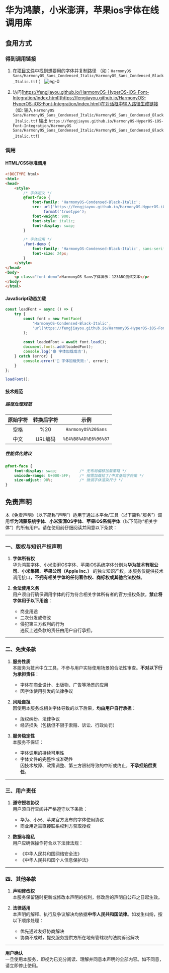 # 华为鸿蒙，小米澎湃，苹果ios字体在线调用库
## 食用方式
### 得到调用链接
1. 在[项目文件](https://github.com/fengjiayou/HarmonyOS-HyperOS-iOS-Font-Integration/tree/main/HarmonyOS%20Sans)中找到想要用的字体并复制路径
（如：` HarmonyOS Sans/HarmonyOS_Sans_Condensed_Italic/HarmonyOS_Sans_Condensed_Black_Italic.ttf ` ） ![eg-0](https://fengjiayou.github.io/HarmonyOS-HyperOS-iOS-Font-Integration/README/0.png)

2. 访问[https://fengjiayou.github.io/HarmonyOS-HyperOS-iOS-Font-Integration/index.html](https://fengjiayou.github.io/HarmonyOS-HyperOS-iOS-Font-Integration/index.html)在对话框中输入路径生成链接
（如: 输入 ` HarmonyOS Sans/HarmonyOS_Sans_Condensed_Italic/HarmonyOS_Sans_Condensed_Black_Italic.ttf ` 输出 ` https://fengjiayou.github.io/HarmonyOS-HyperOS-iOS-Font-Integration/HarmonyOS Sans/HarmonyOS_Sans_Condensed_Italic/HarmonyOS_Sans_Condensed_Black_Italic.ttf `）

### 调用

#### HTML/CSS标准调用
```html
<!DOCTYPE html>
<html>
<head>
    <style>
        /* 字体定义 */
        @font-face {
            font-family: 'HarmonyOS-Condensed-Black-Italic';
            src: url('https://fengjiayou.github.io/HarmonyOS-HyperOS-iOS-Font-Integration/HarmonyOS%20Sans/HarmonyOS_Sans_Condensed_Italic/HarmonyOS_Sans_Condensed_Black_Italic.ttf')
                 format('truetype');
            font-weight: 900;
            font-style: italic;
            font-display: swap;
        }

        /* 字体应用 */
        .font-demo {
            font-family: 'HarmonyOS-Condensed-Black-Italic', sans-serif;
            font-size: 24px;
        }
    </style>
</head>
<body>
    <p class="font-demo">HarmonyOS Sans字体演示：123ABC测试文本</p>
</body>
</html>
```
#### JavaScript动态加载
```javascript
const loadFont = async () => {
    try {
        const font = new FontFace(
            'HarmonyOS-Condensed-Black-Italic',
            'url(https://fengjiayou.github.io/HarmonyOS-HyperOS-iOS-Font-Integration/HarmonyOS%20Sans/HarmonyOS_Sans_Condensed_Italic/HarmonyOS_Sans_Condensed_Black_Italic.ttf)'
        );
        
        const loadedFont = await font.load();
        document.fonts.add(loadedFont);
        console.log('🟢 字体加载成功');
    } catch (error) {
        console.error('🔴 字体加载失败:', error);
    }
};

loadFont();
```
#### 技术规范
##### 路径处理规范
| 原始字符 | 转换后字符 | 示例 |
| :-----: | :----: | :----: |
| 空格 | %20 | ` HarmonyOS%20Sans ` |
| 中文 | URL编码 | ` %E4%B8%AD%E6%96%87 ` |
##### 性能优化建议
```css
@font-face {
    font-display: swap;          /* 无布局偏移加载策略 */
    unicode-range: U+000-5FF;    /* 按需加载拉丁/中文基础字符集 */
    size-adjust: 98%;            /* 微调字体渲染尺寸 */
}
```
## 免责声明

本《免责声明》（以下简称“声明”）适用于通过本平台/工具（以下简称“服务”）调用**华为鸿蒙系统字体**、**小米澎湃OS字体**、**苹果iOS系统字体**（以下简称“相关字体”）的所有用户。请在使用前仔细阅读并同意以下条款：

---

### 一、版权与知识产权声明

1. **字体所有权**  
   华为鸿蒙字体、小米澎湃OS字体、苹果iOS系统字体分别为**华为技术有限公司**、**小米集团**、**苹果公司（Apple Inc.）** 的独立知识产权。本服务仅提供技术调用接口，**不拥有相关字体的任何著作权、商标权或其他合法权益**。

2. **合法使用义务**  
   用户须自行确保调用字体的行为符合相关字体所有者的官方授权条款。**禁止将字体用于以下用途**：  
   - 商业用途  
   - 二次分发或修改  
   - 侵犯第三方权利的行为  
   违反上述条款的责任由用户自行承担。

---

### 二、免责条款

1. **服务性质**  
   本服务为技术中立工具，不参与用户实际使用场景的合法性审查。**不对以下行为承担责任**：  
   - 字体在商业设计、出版物、广告等场景的应用  
   - 因字体使用引发的法律争议  

2. **风险自担**  
   因使用本服务或相关字体导致的以下后果，**均由用户自行承担**：  
   - 版权纠纷、法律争议  
   - 经济损失（包括但不限于索赔、诉讼、行政处罚）  

3. **服务稳定性**  
   本服务不保证：  
   - 字体调用的持续可用性  
   - 字体文件的完整性或准确性  
   因技术故障、政策调整、第三方限制导致的中断或终止，**不承担赔偿责任**。

---

### 三、用户责任

1. **遵守授权协议**  
   用户须自行查阅并严格遵守以下条款：  
   - 华为、小米、苹果官方发布的字体使用协议  
   - 商业用途需直接联系权利方获取授权  

2. **数据与隐私**  
   用户应确保操作符合以下法律法规：  
   - 《中华人民共和国网络安全法》  
   - 《中华人民共和国个人信息保护法》  

---

### 四、其他条款

1. **声明修改权**  
   本服务保留随时更新或修改本声明的权利，修改后的声明自公布之日起生效。

2. **法律适用**  
   本声明的解释、执行及争议解决均依据**中华人民共和国法律**。如发生纠纷，按以下顺序处理：  
   - 优先通过友好协商解决  
   - 协商不成时，提交服务提供方所在地有管辖权的法院诉讼解决  

---

**用户确认**  
一旦使用本服务，即视为已充分阅读、理解并同意本声明的全部内容。如不同意，请立即停止使用。

